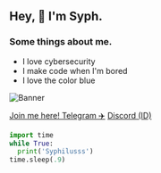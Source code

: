 ## Hey, 👋 I'm Syph.

### Some things about me.
- I love cybersecurity
- I make code when I'm bored
- I love the color blue


<img src="https://cdn.discordapp.com/attachments/1135539699826561067/1135539743321489499/IMG_7999.jpg" alt="Banner">

[Join me here! Telegram ✈️](https://pastebin.com/raw/h3FwWcx7)
[Discord (ID)](https://pastebin.com/raw/nKzxtFX2)

```python
import time
while True:
  print('Syphilusss')
time.sleep(.9)
```
